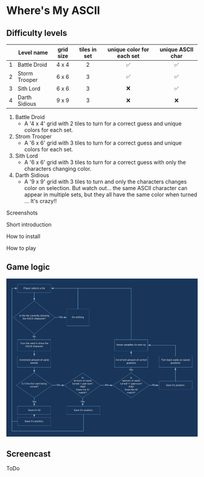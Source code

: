 # Where's My ASCII

## Difficulty levels

| | Level name | grid size | tiles in set | unique color for each set | unique ASCII char |
|:-:|---|:-:|:-:|:-:|:-:|
| 1 | Battle Droid | 4 x 4 | 2 | ✅ | ✅ |
| 2 | Storm Trooper | 6 x 6 | 3 | ✅ | ✅ |
| 3 | Sith Lord | 6 x 6 | 3 | ❌ | ✅ |
| 4 | Darth Sidious | 9 x 9 | 3 | ❌ | ❌ |

1. Battle Droid
    - A '4 x 4' grid with 2 tiles to turn for a correct guess and unique colors for each set.
2. Strom Trooper
    - A '6 x 6' grid with 3 tiles to turn for a correct guess and unique colors for each set.
3. Sith Lord
    - A '6 x 6' grid with 3 tiles to turn for a correct guess with only the characters changing color.
4. Darth Sidious
    - A '9 x 9' grid with 3 tiles to turn and only the characters changes color on selection. But watch out... the same ASCII character can appear in multiple sets, but they all have the same color when turned ... It's crazy!!

Screenshots

Short introduction

How to install

How to play

## Game logic

![game-logic-flowchart](./img/game-logic-flowchart.png)

## Screencast

ToDo
